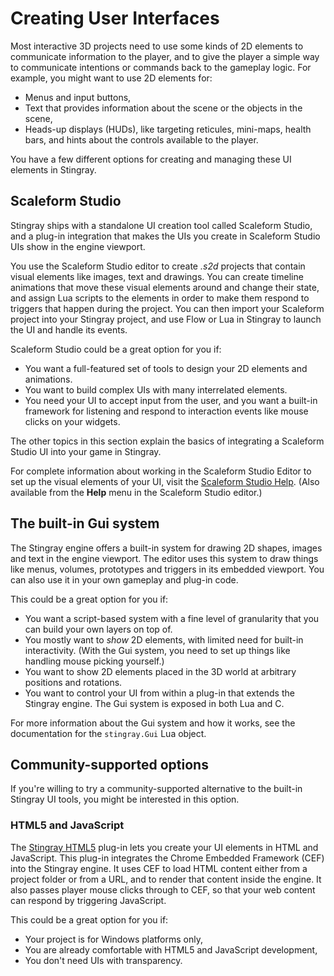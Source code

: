 # Creating User Interfaces

Most interactive 3D projects need to use some kinds of 2D elements to communicate information to the player, and to give the player a simple way to communicate intentions or commands back to the gameplay logic. For example, you might want to use 2D elements for:

-	Menus and input buttons,
-	Text that provides information about the scene or the objects in the scene,
-	Heads-up displays (HUDs), like targeting reticules, mini-maps, health bars, and hints about the controls available to the player.

You have a few different options for creating and managing these UI elements in Stingray.

## Scaleform Studio

Stingray ships with a standalone UI creation tool called Scaleform Studio, and a plug-in integration that makes the UIs you create in Scaleform Studio UIs show in the engine viewport.

You use the Scaleform Studio editor to create *.s2d* projects that contain visual elements like images, text and drawings. You can create timeline animations that move these visual elements around and change their state, and assign Lua scripts to the elements in order to make them respond to triggers that happen during the project. You can then import your Scaleform project into your Stingray project, and use Flow or Lua in Stingray to launch the UI and handle its events.

Scaleform Studio could be a great option for you if:

-	You want a full-featured set of tools to design your 2D elements and animations.
-	You want to build complex UIs with many interrelated elements.
-	You need your UI to accept input from the user, and you want a built-in framework for listening and respond to interaction events like mouse clicks on your widgets.

The other topics in this section explain the basics of integrating a Scaleform Studio UI into your game in Stingray.

For complete information about working in the Scaleform Studio Editor to set up the visual elements of your UI, visit the [Scaleform Studio Help](http://www.autodesk.com/scaleformstudio-help). (Also available from the **Help** menu in the Scaleform Studio editor.)

## The built-in Gui system

The Stingray engine offers a built-in system for drawing 2D shapes, images and text in the engine viewport. The editor uses this system to draw things like menus, volumes, prototypes and triggers in its embedded viewport. You can also use it in your own gameplay and plug-in code.

This could be a great option for you if:

-	You want a script-based system with a fine level of granularity that you can build your own layers on top of.
-	You mostly want to *show* 2D elements, with limited need for built-in interactivity. (With the Gui system, you need to set up things like handling mouse picking yourself.)
-	You want to show 2D elements placed in the 3D world at arbitrary positions and rotations.
-	You want to control your UI from within a plug-in that extends the Stingray engine. The Gui system is exposed in both Lua and C.

For more information about the Gui system and how it works, see the documentation for the `stingray.Gui` Lua object.

## Community-supported options

If you're willing to try a community-supported alternative to the built-in Stingray UI tools, you might be interested in this option.

### HTML5 and JavaScript

The [Stingray HTML5](https://github.com/jschmidt42/stingray-html5) plug-in lets you create your UI elements in HTML and JavaScript. This plug-in integrates the Chrome Embedded Framework (CEF) into the Stingray engine. It uses CEF to load HTML content either from a project folder or from a URL, and to render that content inside the engine. It also passes player mouse clicks through to CEF, so that your web content can respond by triggering JavaScript.

This could be a great option for you if:

-	Your project is for Windows platforms only,
-	You are already comfortable with HTML5 and JavaScript development,
-	You don't need UIs with transparency.
